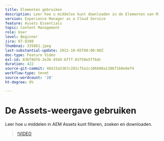 ```yaml
---
title: Elementen gebruiken
description: Leer hoe u middelen kunt downloaden in de Elementen van Middelen.
version: Experience Manager as a Cloud Service
feature: Assets Essentials
topic: Content Management
role: User
level: Beginner
jira: KT-8380
thumbnai: 335861.jpeg
last-substantial-update: 2022-10-05T00:00:00Z
doc-type: Feature Video
exl-id: 83bf8d76-2e36-45d4-bfff-03758e5f7bdc
duration: 422
source-git-commit: 48433a5367c281cf5a1c106b08a1306f1b0e8ef4
workflow-type: tm+mt
source-wordcount: '28'
ht-degree: 0%

---
```


# De Assets-weergave gebruiken

Leer hoe u middelen in AEM Assets kunt filteren, zoeken en downloaden.

>[!VIDEO](https://video.tv.adobe.com/v/335861?quality=12&learn=on)
